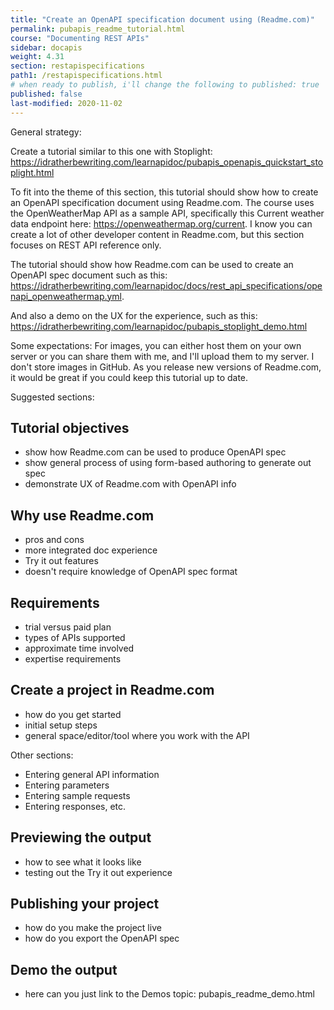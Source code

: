 ```yaml
---
title: "Create an OpenAPI specification document using (Readme.com)"
permalink: pubapis_readme_tutorial.html
course: "Documenting REST APIs"
sidebar: docapis
weight: 4.31
section: restapispecifications
path1: /restapispecifications.html
# when ready to publish, i'll change the following to published: true
published: false
last-modified: 2020-11-02
---
```


General strategy:

Create a tutorial similar to this one with Stoplight: https://idratherbewriting.com/learnapidoc/pubapis_openapis_quickstart_stoplight.html

To fit into the theme of this section, this tutorial should show how to create an OpenAPI specification document using Readme.com. The course uses the OpenWeatherMap API as a sample API, specifically this Current weather data endpoint here: https://openweathermap.org/current. I know you can create a lot of other developer content in Readme.com, but this section focuses on REST API reference only.

The tutorial should show how Readme.com can be used to create an OpenAPI spec document such as this: https://idratherbewriting.com/learnapidoc/docs/rest_api_specifications/openapi_openweathermap.yml.

And also a demo on the UX for the experience, such as this: https://idratherbewriting.com/learnapidoc/pubapis_stoplight_demo.html

Some expectations: For images, you can either host them on your own server or you can share them with me, and I'll upload them to my server. I don't store images in GitHub. As you release new versions of Readme.com, it would be great if you could keep this tutorial up to date.

Suggested sections:

## Tutorial objectives
- show how Readme.com can be used to produce OpenAPI spec
- show general process of using form-based authoring to generate out spec
- demonstrate UX of Readme.com with OpenAPI info

## Why use Readme.com
- pros and cons
- more integrated doc experience
- Try it out features
- doesn't require knowledge of OpenAPI spec format

## Requirements
- trial versus paid plan
- types of APIs supported
- approximate time involved
- expertise requirements

## Create a project in Readme.com
- how do you get started
- initial setup steps
- general space/editor/tool where you work with the API

Other sections:
- Entering general API information
- Entering parameters
- Entering sample requests
- Entering responses, etc.

## Previewing the output
- how to see what it looks like
- testing out the Try it out experience

## Publishing your project
- how do you make the project live
- how do you export the OpenAPI spec

## Demo the output
- here can you just link to the Demos topic: pubapis_readme_demo.html
